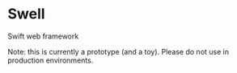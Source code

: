 Swell
=====

Swift web framework

Note: this is currently a prototype (and a toy). Please do not use in production environments.
